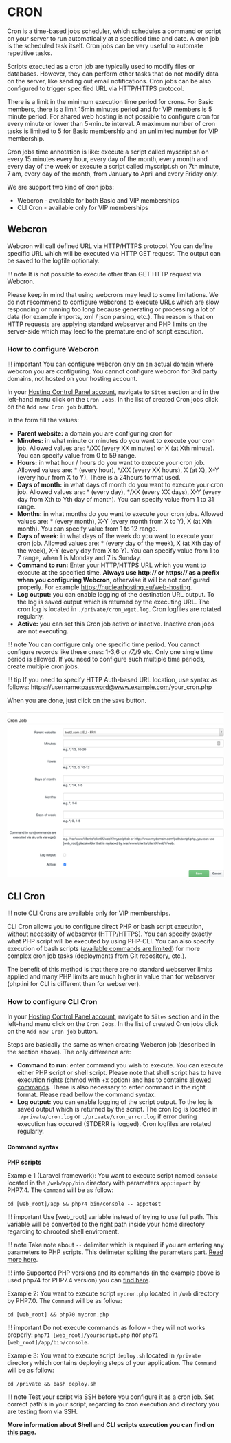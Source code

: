 # CRON

Cron is a time-based jobs scheduler, which schedules a command or script on your server to run automatically at a specified time and date. A cron job is the scheduled task itself. Cron jobs can be very useful to automate repetitive tasks.

Scripts executed as a cron job are typically used to modify files or databases. However, they can perform other tasks that do not modify data on the server, like sending out email notifications. Cron jobs can be also configured to trigger specified URL via HTTP/HTTPS protocol.

There is a limit in the minimum execution time period for crons. For Basic members, there is a limit 15min minutes period and for VIP members is 5 minute period. For shared web hosting is not possible to configure cron for every minute or lower than 5-minute interval. A maximum number of cron tasks is limited to 5 for Basic membership and an unlimited number for VIP membership.

Cron jobs time annotation is like: execute a script called myscript.sh on every 15 minutes every hour, every day of the month, every month and every day of the week or execute a script called myscript.sh on 7th minute, 7 am, every day of the month, from January to April and every Friday only.

We are support two kind of cron jobs:
  - Webcron - available for both Basic and VIP memberships
  - CLI Cron - available only for VIP memberships

## Webcron

Webcron will call defined URL via HTTP/HTTPS protocol. You can define specific URL which will be executed via HTTP GET request. The output can be saved to the logfile optionaly.

!!! note
	It is not possible to execute other than GET HTTP request via Webcron.

Please keep in mind that using webcrons may lead to some limitations. We do not recommend to configure webcrons to execute URLs which are slow responding or running too long because generating or processing a lot of data (for example imports, xml / json parsing, etc.). The reason is that on HTTP requests are applying standard webserver and PHP limits on the server-side which may leed to the premature end of script execution.

### How to configure Webcron

!!! important
	You can configure webcron only on an actual domain where webcron you are configuring. You cannot configure webcron for 3rd party domains, not hosted on your hosting account.

In your [Hosting Control Panel account](https://my.nuclear.hosting), navigate to ```Sites``` section and in the left-hand menu click on the ```Cron Jobs```. In the list of created Cron jobs click on the ```Add new Cron job``` button.

In the form fill the values:

 - **Parent website:** a domain you are configuring cron for
 - **Minutes:** in what minute or minutes do you want to execute your cron job. Allowed values are: */XX (every XX minutes) or X (at Xth minute). You can specify value from 0 to 59 range.
 - **Hours:** in what hour / hours do you want to execute your cron job. Allowed values are: * (every hour), */XX (every XX hours), X (at X), X-Y (every hour from X to Y). There is a 24hours format used.
 - **Days of month:** in what days of month do you want to execute your cron job. Allowed values are: * (every day), */XX (every XX days), X-Y (every day from Xth to Yth day of month). You can specify value from 1 to 31 range.
 - **Months:** in what months do you want to execute your cron jobs. Allowed values are: * (every month), X-Y (every month from X to Y), X (at Xth month). You can specify value from 1 to 12 range.
 - **Days of week:** in what days of the week do you want to execute your cron job. Allowed values are: * (every day of the week), X (at Xth day of the week), X-Y (every day from X to Y). You can specify value from 1 to 7 range, when 1 is Monday and 7 is Sunday.
 - **Command to run:** Enter your HTTP/HTTPS URL which you want to execute at the specified time. **Always use http:// or https:// as a prefix when you configuring Webcron**, otherwise it will be not configured properly. For example https://nuclearhosting.eu/web-hosting.
 - **Log output:** you can enable logging of the destination URL output. To the log is saved output which is returned by the executing URL. The cron log is located in ```./private/cron_wget.log```. Cron logfiles are rotated regularly.
 - **Active:** you can set this Cron job active or inactive. Inactive cron jobs are not executing.

!!! note
	You can configure only one specific time period. You cannot configure records like these ones: 1-3,6 or */7,*/9 etc. Only one single time period is allowed. If you need to configure such multiple time periods, create multiple cron jobs.

!!! tip
	If you need to specify HTTP Auth-based URL location, use syntax as follows: https://username:password@www.example.com/your_cron.php

When you are done, just click on the ```Save``` button.

![Cron Add](img/cron_create.png)

## CLI Cron

!!! note
	CLI Crons are available only for VIP memberships.

CLI Cron allows you to configure direct PHP or bash script execution, without necessity of webserver (HTTP/HTTPS). You can specify exactly what PHP script will be executed by using PHP-CLI. You can also specify execution of bash scripts ([available commands are limited](shell.md)) for more complex cron job tasks (deployments from Git repository, etc.).

The benefit of this method is that there are no standard webserver limits applied and many PHP limits are much higher in value than for webserver (php.ini for CLI is different than for webserver).

### How to configure CLI Cron

In your [Hosting Control Panel account](https://my.nuclear.hosting), navigate to ```Sites``` section and in the left-hand menu click on the ```Cron Jobs```. In the list of created Cron jobs click on the ```Add new Cron job``` button.

Steps are basically the same as when creating Webcron job (described in the section above). The only difference are:

 - **Command to run:** enter command you wish to execute. You can execute either PHP script or shell script. Please note that shell script has to have execution rights (chmod with +x option) and has to contains [allowed commands](shell.md). There is also necessary to enter command in the right format. Please read bellow the command syntax.
 - **Log output:** you can enable logging of the script output. To the log is saved output which is returned by the script. The cron log is located in ```./private/cron.log``` or ```./private/cron_error.log``` if error during execution has occured (STDERR is logged). Cron logfiles are rotated regularly.

#### Command syntax

**PHP scripts**

Example 1 (Laravel framework): You want to execute script named ```console``` located in the ```/web/app/bin``` directory with parameters ```app:import``` by PHP7.4. The ```Command``` will be as follow:

 ```cd [web_root]/app && php74 bin/console -- app:test```

!!! important
	Use [web_root] variable instead of trying to use full path. This variable will be converted to the right path inside your home directory regarding to chrooted shell enviroment.

!!! note
	Take note about ```--``` delimiter which is required if you are entering any parameters to PHP scripts. This delimeter spliting the parameters part. [Read more here](shell.md).

!!! info
	Supported PHP versions and its commands (in the example above is used php74 for PHP7.4 version) you can [find here](shell.md).

Example 2: You want to execute script ```mycron.php``` located in ```/web``` directory by PHP7.0. The ```Command``` will be as follow:

```cd [web_root] && php70 mycron.php```

!!! important
	Do not execute commands as follow - they will not works properly: ```php71 [web_root]/yourscript.php``` nor ```php71 [web_root]/app/bin/console```.

Example 3: You want to execute script ```deploy.sh``` located in ```/private``` directory which contains deploying steps of your application. The ```Command``` will be as follow:

```cd /private && bash deploy.sh```

!!! note
	Test your script via SSH before you configure it as a cron job. Set correct path's in your script, regarding to cron execution and directory you are testing from via SSH.

**More information about Shell and CLI scripts execution you can find on [this page](shell.md).**